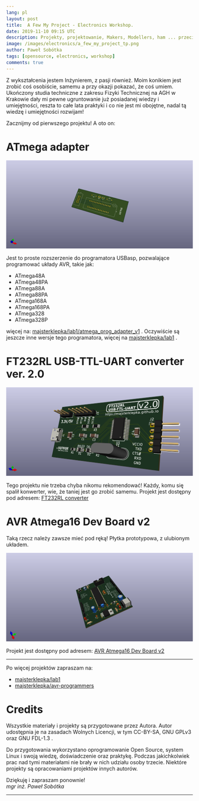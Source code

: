 ```yaml
---
lang: pl
layout: post
title:  A Few My Project - Electronics Workshop.
date: 2019-11-10 09:15 UTC 
description: Projekty, projektowanie, Makers, Modellers, ham ... przecież to dla dziecka a tak nie jest! Mój zawód, profesja, hobby i pasja to jest właśnie to. Tu kilkanaście ostatnich projektów.
image: /images/electronics/a_few_my_project_tp.png
author: Paweł Sobótka
tags: [opensource, electronics, workshop]
comments: true
---
```

Z wykształcenia jestem Inżynierem, z pasji również. Moim konikiem jest zrobić coś osobiście, samemu a przy okazji pokazać, że coś umiem. Ukończony studia techniczne z zakresu Fizyki Technicznej na AGH w Krakowie dały mi pewne ugruntowanie już posiadanej wiedzy i umiejętności, reszta to całe lata praktyki i co nie jest mi obojętne, nadal tą wiedzę i umiejętności rozwijam!

Zacznijmy od pierwszego projektu! A oto on:

# ATmega adapter

![pict. 1](https://github.com/majsterklepka/lab1/raw/master/atmega_prog_adapter_v1/drawings/atmega_prog_adapter_v1.png "ATmega Adapter 3D view of PCB") 

Jest to proste rozszerzenie do programatora USBasp, pozwalające programować układy AVR, takie jak:

- ATmega48A
- ATmega48PA
- ATmega88A
- ATmega88PA
- ATmega168A
- ATmega168PA
- ATmega328
- ATmega328P

więcej na: [majsterklepka/lab1/atmega_prog_adapter_v1](https://github.com/majsterklepka/lab1/tree/master/atmega_prog_adapter_v1 "ATmega Adapter v1") . Oczywiście są jeszcze inne wersje tego programatora, więcej na [majsterklepka/lab1](https://github.com/majsterklepka/lab1 "GitHub Account") .

# FT232RL USB-TTL-UART converter ver. 2.0

![pict. 2](https://github.com/majsterklepka/lab1/raw/master/ft232rl_converter_v2/drawings/ft232rl_converter_v2-3dview.png "PCB 3D View")

Tego projektu nie trzeba chyba nikomu rekomendować! Każdy, komu się spalił konwerter, wie, że taniej jest go zrobić samemu. Projekt jest dostępny pod adresem: [FT232RL converter](https://github.com/majsterklepka/lab1/tree/master/ft232rl_converter_v2 "FT232RL converter")

# AVR Atmega16 Dev Board v2

Taką rzecz należy zawsze mieć pod ręką! Płytka prototypowa, z ulubionym układem.

![pict. 3](https://github.com/majsterklepka/lab1/raw/master/avr_dev_board_atmega16_v2/drawings/avr_dev_board_atmega16_v2.png "AVR Dev Board 3D view PCB Layouts")

Projekt jest dostępny pod adresem: [AVR Atmega16 Dev Board v2](https://github.com/majsterklepka/lab1/tree/master/avr_dev_board_atmega16_v2 "AVR Atmega16 Dev Board v2")

---

Po więcej projektów zapraszam na:

- [majsterklepka/lab1](https://github.com/majsterklepka/lab1 "GitHub Account Lab1 Repository")
- [majsterklepka/avr-programmers](https://github.com/majsterklepka/avr-programmers "GitHub Account avr-programmers Repository")

# Credits

Wszystkie materiały i projekty są przygotowane przez Autora. Autor udostępnia je na zasadach Wolnych Licencji, w tym CC-BY-SA, GNU GPLv3 oraz GNU FDL-1.3 .

Do przygotowania wykorzystano oprogramowanie Open Source, system Linux i swoją wiedzę, doświadczenie oraz praktykę. Podczas jakichkolwiek prac nad tymi materiałami nie brały w nich udziału osoby trzecie. Niektóre projekty są opracowaniami projektów innych autorów. 

Dziękuję i zapraszam ponownie!  
_mgr inż. Paweł Sobótka_
- - - 
